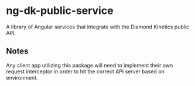 # ng-dk-public-service

A library of Angular services that integrate with the Diamond Kinetics public API.

## Notes

Any client app utilizing this package will need to implement their own request interceptor in order to hit the correct
API server based on environment.
